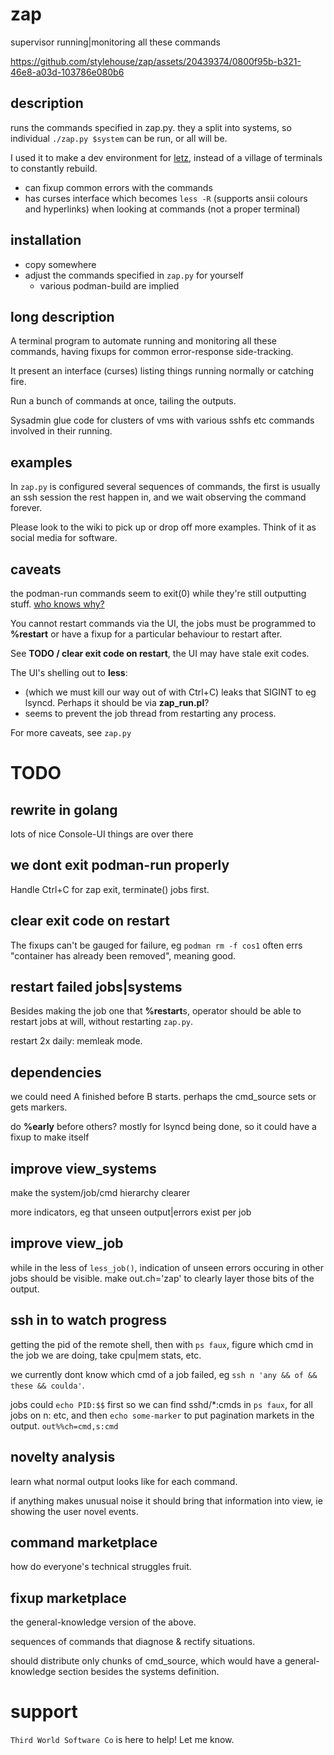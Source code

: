 # zap
supervisor running|monitoring all these commands

https://github.com/stylehouse/zap/assets/20439374/0800f95b-b321-46e8-a03d-103786e080b6

## description

runs the commands specified in zap.py. they a split into systems, so individual `./zap.py $system` can be run, or all will be.

I used it to make a dev environment for [letz](https://github.com/stylehouse/letz), instead of a village of terminals to constantly rebuild.

- can fixup common errors with the commands
- has curses interface which becomes `less -R` (supports ansii colours and hyperlinks) when looking at commands (not a proper terminal)

## installation

* copy somewhere
* adjust the commands specified in `zap.py` for yourself
  * various podman-build are implied

## long description

A terminal program to automate running and monitoring all these commands, having fixups for common error-response side-tracking.

It present an interface (curses) listing things running normally or catching fire.

Run a bunch of commands at once, tailing the outputs.

Sysadmin glue code for clusters of vms with various sshfs etc commands involved in their running.

## examples

In `zap.py` is configured several sequences of commands,
    the first is usually an ssh session the rest happen in,
    and we wait observing the command forever.

Please look to the wiki to pick up or drop off more examples. Think of it as social media for software.

## caveats

the podman-run commands seem to exit(0) while they're still outputting stuff. [who knows why?](https://stackoverflow.com/questions/881388/double-fork-when-creating-a-daemon/5386753#5386753)

You cannot restart commands via the UI, the jobs must be programmed to **%restart** or have a fixup for a particular behaviour to restart after.

See **TODO / clear exit code on restart**, the UI may have stale exit codes.

The UI's shelling out to **less**:
 - (which we must kill our way out of with Ctrl+C) leaks that SIGINT to eg lsyncd. Perhaps it should be via **zap_run.pl**?
 - seems to prevent the job thread from restarting any process.

For more caveats, see `zap.py`

# TODO

## rewrite in golang
lots of nice Console-UI things are over there

## we dont exit podman-run properly
Handle Ctrl+C for zap exit, terminate() jobs first.

## clear exit code on restart
The fixups can't be gauged for failure, eg `podman rm -f cos1` often errs "container has already been removed", meaning good.

## restart failed jobs|systems
Besides making the job one that **%restart**s, operator should be able to restart jobs at will, without restarting `zap.py`.

restart 2x daily: memleak mode.

## dependencies
we could need A finished before B starts. perhaps the cmd_source sets or gets markers.

do **%early** before others? mostly for lsyncd being done, so it could have a fixup to make itself 

## improve view_systems
make the system/job/cmd hierarchy clearer

more indicators, eg that unseen output|errors exist per job

## improve view_job
while in the less of `less_job()`, indication of unseen errors occuring in other jobs should be visible. make out.ch='zap' to clearly layer those bits of the output.

## ssh in to watch progress
getting the pid of the remote shell, then with `ps faux`, figure which cmd in the job we are doing, take cpu|mem stats, etc.

we currently dont know which cmd of a job failed, eg `ssh n 'any && of && these && coulda'`.

jobs could `echo PID:$$` first so we can find sshd/*:cmds in `ps faux`, for all jobs on n: etc, and then `echo some-marker` to put pagination markets in the output. `out%%ch=cmd,s:cmd`

## novelty analysis
learn what normal output looks like for each command.

if anything makes unusual noise it should bring that information into view, ie showing the user novel events.

## command marketplace
how do everyone's technical struggles fruit.

## fixup marketplace
the general-knowledge version of the above.

sequences of commands that diagnose & rectify situations.

should distribute only chunks of cmd_source, which would have a general-knowledge section besides the systems definition.

# support

`Third World Software Co` is here to help! Let me know.
